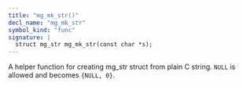 ```yaml
---
title: "mg_mk_str()"
decl_name: "mg_mk_str"
symbol_kind: "func"
signature: |
  struct mg_str mg_mk_str(const char *s);
---
```


A helper function for creating mg_str struct from plain C string.
`NULL` is allowed and becomes `{NULL, 0}`. 

